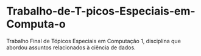 # Trabalho-de-T-picos-Especiais-em-Computa-o
Trabalho Final de Tópicos Especiais em Computação 1, disciplina que abordou assuntos relacionados à ciência de dados.
